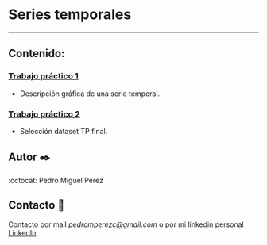 # Series temporales

---

## Contenido:

### [Trabajo práctico 1](clase_1/clase_1.ipynb) 
* Descripción gráfica de una serie temporal.

### [Trabajo práctico 2](clase_3/clase_3.ipynb) 
* Selección dataset TP final.


## Autor  ✒️
:octocat: Pedro Miguel Pérez

## Contacto 📌
Contacto por mail _pedromperezc@gmail.com_ o por mi linkedin personal [LinkedIn](https://www.linkedin.com/in/pedromiguelperez/)